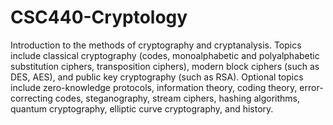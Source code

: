 # CSC440-Cryptology
Introduction to the methods of cryptography and cryptanalysis. Topics include classical cryptography (codes, monoalphabetic and polyalphabetic substitution ciphers, transposition ciphers), modern block ciphers (such as DES, AES), and public key cryptography (such as RSA). Optional topics include zero-knowledge protocols, information theory, coding theory, error-correcting codes, steganography, stream ciphers, hashing algorithms, quantum cryptography, elliptic curve cryptography, and history.
